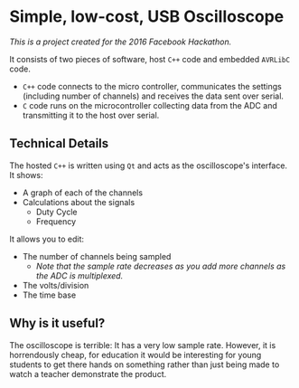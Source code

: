 # Simple, low-cost, USB Oscilloscope

*This is a project created for the 2016 Facebook Hackathon.*

It consists of two pieces of software, host `C++` code and embedded `AVRLibC` code.

- `C++` code connects to the micro controller, communicates the settings (including number of channels) and receives the data sent over serial.
- `C` code runs on the microcontroller collecting data from the ADC and transmitting it to the host over serial.

## Technical Details

The hosted `C++` is written using `Qt` and acts as the oscilloscope's interface. It shows:

- A graph of each of the channels
- Calculations about the signals
  - Duty Cycle
  - Frequency

It allows you to edit:

- The number of channels being sampled
  - *Note that the sample rate decreases as you add more channels as the ADC is multiplexed.*
- The volts/division
- The time base

## Why is it useful?

The oscilloscope is terrible: It has a very low sample rate. However, it is horrendously cheap, for education it would be interesting for young students to get there hands on something rather than just being made to watch a teacher demonstrate the product. 